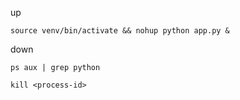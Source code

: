 up
```shell
source venv/bin/activate && nohup python app.py &
```

down
```shell
ps aux | grep python
```
```shell
kill <process-id>
```